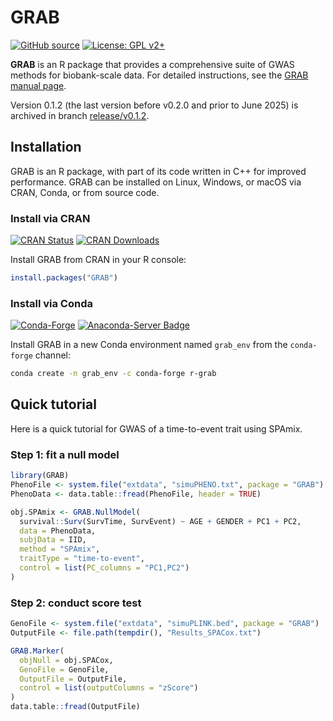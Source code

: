# GRAB

[![GitHub source](https://img.shields.io/badge/GitHub-source-black?logo=github)](https://github.com/GeneticAnalysisinBiobanks/GRAB)
[![License: GPL v2+](https://img.shields.io/badge/License-GPL%20v2%2B-blue.svg)](https://www.gnu.org/licenses/old-licenses/gpl-2.0.html)

**GRAB** is an R package that provides a comprehensive suite of GWAS methods for biobank-scale data. For detailed instructions, see the [GRAB manual page](https://wenjianbi.github.io/grab.github.io/).

Version 0.1.2 (the last version before v0.2.0 and prior to June 2025) is archived in branch [release/v0.1.2](https://github.com/GeneticAnalysisinBiobanks/GRAB/tree/release/v0.1.2).

## Installation

GRAB is an R package, with part of its code written in C++ for improved performance. GRAB can be installed on Linux, Windows, or macOS via CRAN, Conda, or from source code.

### Install via CRAN

[![CRAN Status](https://www.r-pkg.org/badges/version/GRAB)](https://CRAN.R-project.org/package=GRAB)
[![CRAN Downloads](https://cranlogs.r-pkg.org/badges/grand-total/GRAB)](https://CRAN.R-project.org/package=GRAB)

Install GRAB from CRAN in your R console:

```r
install.packages("GRAB")
```

### Install via Conda

[![Conda-Forge](https://img.shields.io/conda/vn/conda-forge/r-grab.svg)](https://anaconda.org/conda-forge/r-grab)
[![Anaconda-Server Badge](https://anaconda.org/conda-forge/r-grab/badges/downloads.svg)](https://anaconda.org/conda-forge/r-grab)

Install GRAB in a new Conda environment named `grab_env` from the `conda-forge` channel:

```sh
conda create -n grab_env -c conda-forge r-grab
```

## Quick tutorial

Here is a quick tutorial for GWAS of a time-to-event trait using SPAmix.

### Step 1: fit a null model

```r
library(GRAB)
PhenoFile <- system.file("extdata", "simuPHENO.txt", package = "GRAB")
PhenoData <- data.table::fread(PhenoFile, header = TRUE)

obj.SPAmix <- GRAB.NullModel(
  survival::Surv(SurvTime, SurvEvent) ~ AGE + GENDER + PC1 + PC2,
  data = PhenoData,
  subjData = IID,
  method = "SPAmix",
  traitType = "time-to-event",
  control = list(PC_columns = "PC1,PC2")
)
```

### Step 2: conduct score test

```r
GenoFile <- system.file("extdata", "simuPLINK.bed", package = "GRAB")
OutputFile <- file.path(tempdir(), "Results_SPACox.txt")

GRAB.Marker(
  objNull = obj.SPACox,
  GenoFile = GenoFile,
  OutputFile = OutputFile,
  control = list(outputColumns = "zScore")
)
data.table::fread(OutputFile)
```
